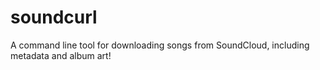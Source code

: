 soundcurl
=========

A command line tool for downloading songs from SoundCloud, including metadata and album art!
